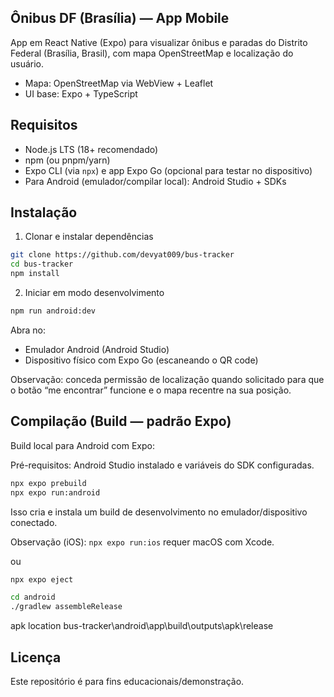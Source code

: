 ## Ônibus DF (Brasília) — App Mobile

App em React Native (Expo) para visualizar ônibus e paradas do Distrito Federal (Brasília, Brasil), com mapa OpenStreetMap e localização do usuário.

- Mapa: OpenStreetMap via WebView + Leaflet
- UI base: Expo + TypeScript



## Requisitos

- Node.js LTS (18+ recomendado)
- npm (ou pnpm/yarn)
- Expo CLI (via `npx`) e app Expo Go (opcional para testar no dispositivo)
- Para Android (emulador/compilar local): Android Studio + SDKs

## Instalação

1) Clonar e instalar dependências

```bash
git clone https://github.com/devyat009/bus-tracker
cd bus-tracker
npm install
```

2) Iniciar em modo desenvolvimento

```bash
npm run android:dev
```

Abra no:
- Emulador Android (Android Studio)
- Dispositivo físico com Expo Go (escaneando o QR code)

Observação: conceda permissão de localização quando solicitado para que o botão “me encontrar” funcione e o mapa recentre na sua posição.

## Compilação (Build — padrão Expo)

Build local para Android com Expo:

Pré-requisitos: Android Studio instalado e variáveis do SDK configuradas.

```bash
npx expo prebuild
npx expo run:android
```

Isso cria e instala um build de desenvolvimento no emulador/dispositivo conectado.

Observação (iOS): `npx expo run:ios` requer macOS com Xcode.

ou
```bash
npx expo eject
```
```bash
cd android
./gradlew assembleRelease
```
apk location
bus-tracker\android\app\build\outputs\apk\release


## Licença

Este repositório é para fins educacionais/demonstração.
